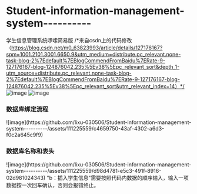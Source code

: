 # Student-information-management-system----------
学生信息管理系统啰嗦简易版
/*来自csdn上的代码修改（https://blog.csdn.net/m0_63823993/article/details/127176167?spm=1001.2101.3001.6650.9&utm_medium=distribute.pc_relevant.none-task-blog-2%7Edefault%7EBlogCommendFromBaidu%7ERate-9-127176167-blog-124876042.235%5Ev38%5Epc_relevant_sort&depth_1-utm_source=distribute.pc_relevant.none-task-blog-2%7Edefault%7EBlogCommendFromBaidu%7ERate-9-127176167-blog-124876042.235%5Ev38%5Epc_relevant_sort&utm_relevant_index=14）*/
![image](https://github.com/lixu-030506/Student-information-management-system----------/assets/111225559/d5f9d6c5-0cb0-4a65-92b6-841bfa52fe57)
![image](https://github.com/lixu-030506/Student-information-management-system----------/assets/111225559/e3bd144d-c273-4e11-a239-07d833084a5a)
<h3>数据库绑定流程</h3>
![image](https://github.com/lixu-030506/Student-information-management-system----------/assets/111225559/c4659750-43af-4302-a6d3-f0c2a645c9f9)
<h3>数据库名称和表头</h3>
![image](https://github.com/lixu-030506/Student-information-management-system----------/assets/111225559/d98d4781-e5c3-491f-8916-02d981024343)
"b：插入学生信息"需要按照代码内数据的顺序输入，输入一项数据按一次回车确认，否则会报错终止。
